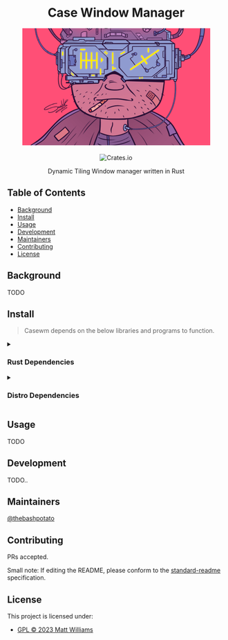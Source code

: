 <div align="center">
  <h1>Case Window Manager</h1>
  <img src="banner.png">
</div>
<br>
<div align="center">
  <img alt="Crates.io" src="https://img.shields.io/badge/standard--readme-OK-green.svg?style=flat-square">
  <br>
  <p>Dynamic Tiling Window manager written in Rust</p>
</div>

## Table of Contents

- [Background](#background)
- [Install](#install)
- [Usage](#usage)
- [Development](#development)
- [Maintainers](#maintainers)
- [Contributing](#contributing)
- [License](#license)

## Background

TODO

## Install

> Casewm depends on the below libraries and programs to function.

<details>
<summary><h3>Rust Dependencies</h3></summary>
Todo
</details>

<details>
<summary><h3>Distro Dependencies</h3></summary>
<ul>
  <li><h5>libx11</h5>        (X11 main development files)</li>
  <li><h5>libxft</h5>       (X11 FreeType-based font drawing library)</li>
  <li><h5>libxcb</h5>        (X11 client side library)</li>
  <li><h5>libxinerama</h5>   (X11 Xinerama extension library)</li>
  <li><h5>picom</h5>         (X11 compositor)</li>
  <li><h5>dunst</h5>         (Lightwight notification daemon)</li>
  <li><h5>feh</h5>           (Sets background wallpapers)</li>
  <li><h5>gnome-keyring</h5> (So your git ssh keys function)</li>
  <li><h5>calcurse</h5>     (Tui calender)</li>
  <li><h5>newsboat</h5>      (Tui rss feed reader)</li>
  <li><h5>zathura</h5>       (Lightweight PDF reader)</li>
  <li><h5>alacritty</h5>     (Rust GPU accelerated terminal emulator)</li>
</ul>

<details>
<summary><h4>Arch Linux</h4></summary>

```bash
sudo pacman -S libx11 libxft libxcb libxinerama picom dunst feh \
     gnome-keyring calcurse newsboat zathura zathura-cb zathura-pdf-poppler zathura-djvu
```

</details>
</details>

## Usage

TODO

## Development

TODO..

## Maintainers

[@thebashpotato](https://github.com/thebashpotato)

## Contributing

PRs accepted.

Small note: If editing the README, please conform to the [standard-readme](https://github.com/RichardLitt/standard-readme) specification.

## License

This project is licensed under:

- [GPL © 2023 Matt Williams](LICENSE)
